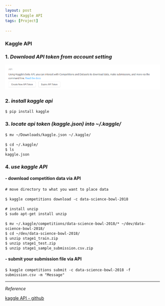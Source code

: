 ```yaml
---
layout: post
title: Kaggle API
tags: [Project]

---
```


### Kaggle API

### 1. *Download API token from account setting*

![alt text](/assets/img/kaggle_api.png)

### 2. *install kaggle api*

```
$ pip install kaggle
```

### 3. *locate api token (kaggle.json) into ~/.kaggle/*

```
$ mv ~/Downloads/kaggle.json ~/.kaggle/

$ cd ~/.kaggle/
$ ls
kaggle.json
```

### 4. *use kaggle API*

#### - download competition data via API

```
# move directory to what you want to place data

$ kaggle competitions download -c data-science-bowl-2018

# install unzip
$ sudo apt-get install unzip

$ mv ~/.kaggle/competitions/data-science-bowl-2018/* ~/dev/data-science-bowl-2018/
$ cd ~/dev/data-science-bowl-2018/
$ unzip stage1_train.zip
$ unzip stage1_test.zip
$ unzip stage1_sample_submission.csv.zip

```

#### - submit your submission file via API

```
$ kaggle competitions submit -c data-science-bowl-2018 -f submission.csv -m "Message"
```

***

*Reference*

[kaggle API - github](https://github.com/Kaggle/kaggle-api)
